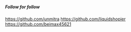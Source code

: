 
##### Follow for follow

https://github.com/unmitra
https://github.com/liquidshopier
https://github.com/beimax45621

